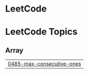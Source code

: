 # LeetCode

<!---LeetCode Topics Start-->
# LeetCode Topics
## Array
|  |
| ------- |
| [0485-max-consecutive-ones](https://github.com/aadyanair/LeetCode/tree/master/0485-max-consecutive-ones) |
<!---LeetCode Topics End-->